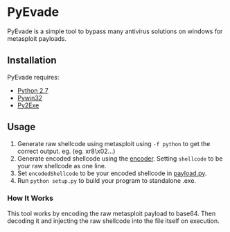 # PyEvade
PyEvade is a simple tool to bypass many antivirus solutions on windows for metasploit payloads.

## Installation
PyEvade requires:

* [Python 2.7](https://www.python.org/downloads)
* [Pywin32](https://sourceforge.net/projects/pywin32/files/pywin32/)
* [Py2Exe](https://sourceforge.net/projects/py2exe/files/py2exe/0.6.9/)

## Usage

1. Generate raw shellcode using metasploit using `-f python` to get the correct output. eg. (eg. xr8\x02...)
2. Generate encoded shellcode using the [encoder](https://github.com/xp4xbox/PyEvade/blob/master/PyEvade/encoder.py). Setting `shellcode` to be your raw shellcode as one line.
3. Set `encodedShellcode` to be your encoded shellcode in [payload.py](https://github.com/xp4xbox/PyEvade/blob/master/PyEvade/payload.py).
4. Run `python setup.py` to build your program to standalone .exe.

### How It Works

This tool works by encoding the raw metasploit payload to base64. Then decoding it and injecting the raw shellcode into the file itself on execution.
